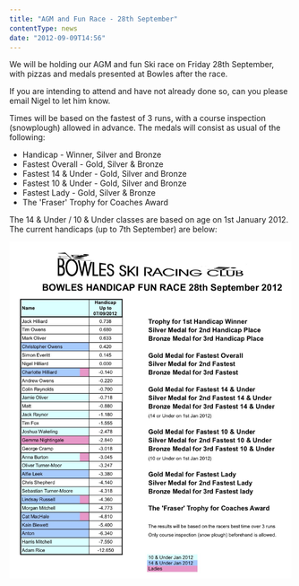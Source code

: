 ```yaml
---
title: "AGM and Fun Race - 28th September"
contentType: news
date: "2012-09-09T14:56"
---
```


We will be holding our AGM and fun Ski race on Friday 28th September, with pizzas and medals
presented at Bowles after the race.

If you are intending to attend and have not already done so, can you please email Nigel to let him
know.

Times will be based on the fastest of 3 runs, with a course inspection (snowplough) allowed in
advance. The medals will consist as usual of the following:
* Handicap - Winner, Silver and Bronze
* Fastest Overall - Gold, Silver & Bronze
* Fastest 14 & Under - Gold, Silver and Bronze
* Fastest 10 & Under - Gold, Silver and Bronze
* Fastest Lady - Gold, Silver & Bronze
* The 'Fraser' Trophy for Coaches Award

The 14 & Under / 10 & Under classes are based on age on 1st January 2012. The current handicaps (up
to 7th September) are below:

![results](Bowles-Handicap-Fun-Race.jpg)
